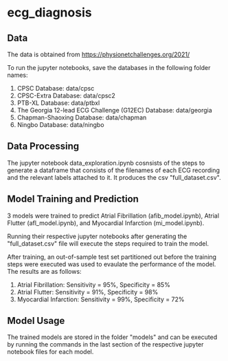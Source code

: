 # ecg_diagnosis

## Data

The data is obtained from https://physionetchallenges.org/2021/

To run the jupyter notebooks, save the databases in the following folder names:
1. CPSC Database: data/cpsc
2. CPSC-Extra Database: data/cpsc2
3. PTB-XL Database: data/ptbxl
4. The Georgia 12-lead ECG Challenge (G12EC) Database: data/georgia
5. Chapman-Shaoxing Database: data/chapman
6. Ningbo Database: data/ningbo

## Data Processing

The jupyter notebook data_exploration.ipynb cosnsists of the steps to generate a dataframe that consists of the filenames of each ECG recording and the relevant labels attached to it. It produces the csv "full_dataset.csv".

## Model Training and Prediction

3 models were trained to predict Atrial Fibrillation (afib_model.ipynb), Atrial Flutter (afl_model.ipynb), and Myocardial Infarction (mi_model.ipynb).

Running their respective jupyter notebooks after generating the "full_dataset.csv" file will execute the steps required to train the model.

After training, an out-of-sample test set partitioned out before the training steps were executed was used to evaulate the performance of the model. The results are as follows:
1.  Atrial Fibrillation: Sensitivity = 95%, Specificity = 85%
2.	Atrial Flutter: Sensitivity = 91%, Specificity = 98%
3.	Myocardial Infarction: Sensitivity = 99%, Specificity = 72%

## Model Usage

The trained models are stored in the folder "models" and can be executed by running the commands in the last section of the respective jupyter notebook files for each model.
